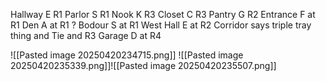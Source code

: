 Hallway E R1
Parlor S R1
Nook K R3
Closet C R3
Pantry G R2
Entrance F at R1
Den A at R1 ?
Bodour S at R1
West Hall E at R2
Corridor says triple tray thing and Tie and R3
Garage D at R4

![[Pasted image 20250420234715.png]]
![[Pasted image 20250420235339.png]]![[Pasted image 20250420235507.png]]